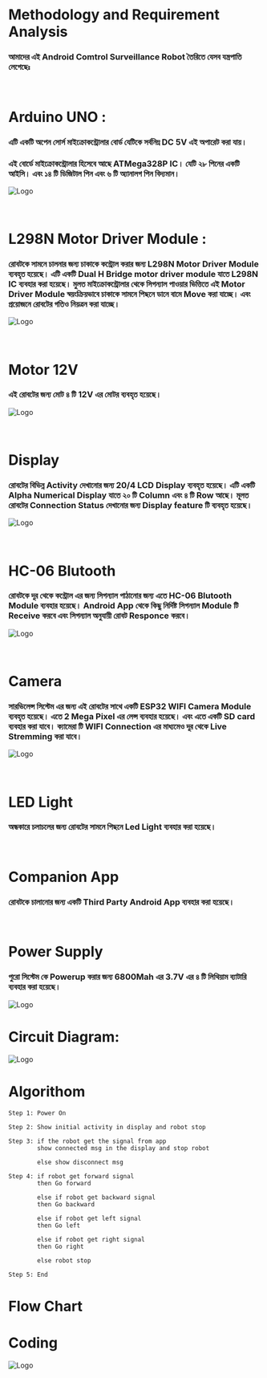 # Methodology and Requirement Analysis

### আমাদের এই Android Comtrol Surveillance Robot তৈরিতে যেসব যন্ত্রপাতি লেগেছেঃ
<br>

# Arduino UNO :
### এটি একটি অপেন সোর্স মাইক্রোকন্ট্রোলার বোর্ড যেটিকে সর্বনিম্ন DC 5V এই অপারেট করা যায়।

### এই বোর্ডে মাইক্রোকন্ট্রোলার হিসেবে আছে ATMega328P IC। যেটি ২৮ পিনের একটি আইসি। এবং ১৪ টি ডিজিটাল পিন এবং ৬ টি অ্যানালগ পিন বিদ্যমান। 

![Logo](./img/arduino.jpg)

<br>

# L298N Motor Driver Module :
### রোবটকে সামনে চালনার জন্য চাকাকে কন্ট্রোল করার জন্য L298N Motor Driver Module ব্যবহৃত হয়েছে। এটি একটি Dual H Bridge motor driver module যাতে L298N IC ব্যবহার করা হয়েছে। মুলত মাইক্রোকন্ট্রোলার থেকে সিগন্যাল পাওয়ার ভিত্তিতে এই Motor Driver Module স্বয়ংক্রিয়ভাবে চাকাকে সামনে পিছনে ডানে বামে Move করা যাচ্ছে। এবং প্রয়োজনে রোবটের গতিও নিয়ত্রন করা যাচ্ছে।

![Logo](./img/l298n.jpg)

<br>

# Motor 12V
### এই রোবটের জন্য মোট ৪ টি 12V এর মোটর ব্যবহৃত হয়েছে।

![Logo](./img/gearMotor.jpg)

<br>

# Display
### রোবটের বিভিন্ন Activity দেখানোর জন্য 20/4 LCD Display ব্যবহৃত হয়েছে। এটি একটি Alpha Numerical Display যাতে ২০ টি Column এবং ৪ টি Row আছে। মূলত রোবটের Connection Status দেখানোর জন্য Display feature টি ব্যবহৃত হয়েছে। 

![Logo](./img/lcdDisplay.jpg)

<br>

# HC-06 Blutooth
### রোবটকে দূর থেকে কন্ট্রোল এর জন্য সিগন্যাল পাঠানোর জন্য এতে HC-06 Blutooth Module ব্যবহার হয়েছে। Android App থেকে কিছু নির্দিষ্ট সিগন্যাল Module টি Receive করবে এবং সিগন্যাল অনুযায়ী রোবট Responce করবে।

![Logo](./img/hc06.jpg)

<br>

# Camera
### সারভিলেন্স সিস্টেম এর জন্য এই রোবটের সাথে একটি ESP32 WIFI Camera Module ব্যবহৃত হয়েছে। এতে 2 Mega Pixel এর লেন্স ব্যবহার হয়েছে। এবং এতে একটি SD card ব্যবহার করা যাবে। ক্যামেরা টি WIFI Connection এর মাধ্যমেও দূর থেকে Live Stremming করা যাবে। 

![Logo](./img/esp32.jpg)

<br>


# LED Light
### অন্ধকারে চলাচলের জন্য রোবটের সামনে পিছনে Led Light ব্যবহার করা হয়েছে।

<br>

# Companion App
### রোবটকে চালানোর জন্য একটি Third Party Android App ব্যবহার করা হয়েছে।

<br>

# Power Supply
### পুরো সিস্টেম কে Powerup করার জন্য 6800Mah এর 3.7V এর ৪ টি লিথিয়াম ব্যাটারি ব্যবহার করা হয়েছে।

![Logo](./img/lithium.jpg)

# Circuit Diagram:

![Logo](https://raw.githubusercontent.com/rameem2003/Republic-of-Legends/main/assets/robot_car_circuit/RobotCar.SVG)

# Algorithom
```
Step 1: Power On

Step 2: Show initial activity in display and robot stop

Step 3: if the robot get the signal from app
        show connected msg in the display and stop robot

        else show disconnect msg

Step 4: if robot get forward signal
        then Go forward

        else if robot get backward signal
        then Go backward

        else if robot get left signal
        then Go left

        else if robot get right signal
        then Go right

        else robot stop

Step 5: End

```
# Flow Chart

# Coding
![Logo](./img/codeSS.png)




